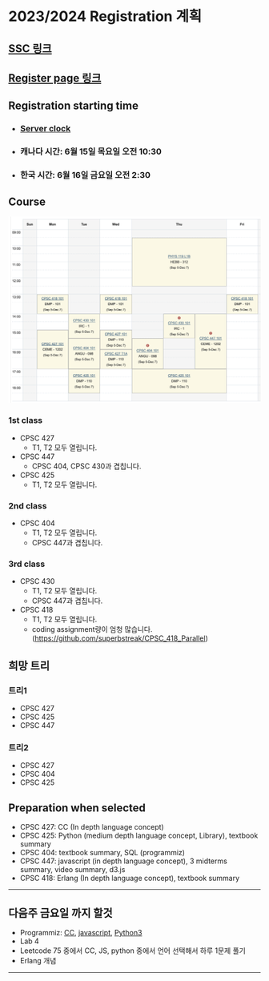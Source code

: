 # 2023/2024 Registration 계획
## [SSC 링크](https://ssc.adm.ubc.ca)
## [Register page 링크](https://courses.students.ubc.ca)
## Registration starting time
* ### [Server clock](https://time.navyism.com/?host=ssc.adm.ubc.ca)
* ### 캐나다 시간: 6월 15일 목요일 오전 10:30
* ### 한국 시간: 6월 16일 금요일 오전 2:30

## Course
![시간표](./%EC%8B%9C%EA%B0%84%ED%91%9C.png)

### 1st class
* CPSC 427
    * T1, T2 모두 열립니다.
* CPSC 447
    * CPSC 404, CPSC 430과 겹칩니다.
* CPSC 425
    * T1, T2 모두 열립니다.

### 2nd class
* CPSC 404
    * T1, T2 모두 열립니다.
    * CPSC 447과 겹칩니다.

### 3rd class
* CPSC 430
    * T1, T2 모두 열립니다.
    * CPSC 447과 겹칩니다.
* CPSC 418
    * T1, T2 모두 열립니다.
    * coding assignment량이 엄청 많습니다.(https://github.com/superbstreak/CPSC_418_Parallel)

## 희망 트리
### 트리1
* CPSC 427
* CPSC 425
* CPSC 447

### 트리2
* CPSC 427
* CPSC 404
* CPSC 425

## Preparation when selected
* CPSC 427: CC (In depth language concept)
* CPSC 425: Python (medium depth language concept, Library), textbook summary
* CPSC 404: textbook summary, SQL (programmiz)
* CPSC 447: javascript (in depth language concept), 3 midterms summary, video summary, d3.js
* CPSC 418: Erlang (In depth language concept), textbook summary

---
## **다음주 금요일 까지 할것**
* Programmiz: [CC](https://www.programiz.com/cpp-programming), [javascript](https://www.programiz.com/javascript), [Python3](https://www.programiz.com/python-programming)
* Lab 4
* Leetcode 75 중에서 CC, JS, python 중에서 언어 선택해서 하루 1문제 풀기
* Erlang 개념
---
